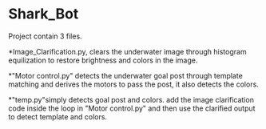 # Shark_Bot
Project contain 3 files. 

*Image_Clarification.py, clears the underwater image through histogram equilization to restore brightness and colors in the image. 

*"Motor control.py" detects the underwater goal post through template matching and derives the motors to pass the post, it also detects the colors. 

*"temp.py"simply detects goal post and colors. add the image clarification code inside the loop in "Motor control.py" and then use the clarified output to detect template and colors.
